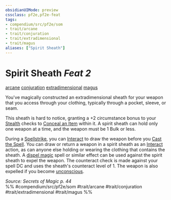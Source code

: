 ```yaml
---
obsidianUIMode: preview
cssclass: pf2e,pf2e-feat
tags:
- compendium/src/pf2e/som
- trait/arcane
- trait/conjuration
- trait/extradimensional
- trait/magus
aliases: ["Spirit Sheath"]
---
```

# Spirit Sheath  *Feat 2*  
[arcane](arcane.md "Arcane Tradition Trait")  [conjuration](conjuration.md "Conjuration School Trait")  [extradimensional](extradimensional.md "Extradimensional Effect Trait")  [magus](Reference/Rules/Traits/magus-som.md "Magus Class Trait")  


You've magically constructed an extradimensional sheath for your weapon that you access through your clothing, typically through a pocket, sleeve, or seam.

This sheath is hard to notice, granting a +2 circumstance bonus to your [Stealth](skills.md#Stealth) checks to [Conceal an Item](conceal-an-object.md) within it. A spirit sheath can hold only one weapon at a time, and the weapon must be 1 Bulk or less.

During a [Spellstrike](spellstrike-som.md), you can [Interact](interact.md) to draw the weapon before you [Cast the Spell](cast-a-spell.md). You can draw or return a weapon in a spirit sheath as an [Interact](interact.md) action, as can anyone else holding or wearing the clothing that contains the sheath. A [dispel magic](dispel-magic.md) spell or similar effect can be used against the spirit sheath to expel the weapon. The counteract check is made against your spell DC and uses the sheath's counteract level of 1. The weapon is also expelled if you become [unconscious](conditions.md#Unconscious).

*Source: Secrets of Magic p. 44*  
%% #compendium/src/pf2e/som #trait/arcane #trait/conjuration #trait/extradimensional #trait/magus %%